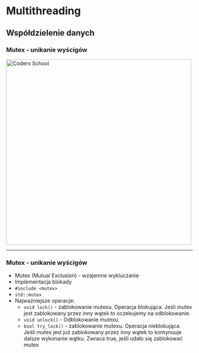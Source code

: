 <!-- .slide: data-background="#111111" -->

# Multithreading

## Współdzielenie danych

### Mutex - unikanie wyścigów

<a href="https://coders.school">
    <img width="500" data-src="../coders_school_logo.png" alt="Coders School" class="plain">
</a>

___

### Mutex - unikanie wyścigów

* <!-- .element: class="fragment fade-in" --> Mutex (Mutual Exclusion) - wzajemne wykluczanie
* <!-- .element: class="fragment fade-in" --> Implementacja blokady
* <!-- .element: class="fragment fade-in" --> <code>#include &lt;mutex&gt;</code>
* <!-- .element: class="fragment fade-in" --> <code>std::mutex</code>
* <!-- .element: class="fragment fade-in" --> Najważniejsze operacje:
    * <!-- .element: class="fragment fade-in" --> <code>void lock()</code> - zablokowanie mutexu. Operacja blokująca. Jeśli mutex jest zablokowany przez inny wątek to oczekujemy na odblokowanie.
    * <!-- .element: class="fragment fade-in" --> <code>void unlock()</code> - Odblokowanie mutexu.
    * <!-- .element: class="fragment fade-in" --> <code>bool try_lock()</code> - zablokowanie mutexu. Operacja nieblokująca. Jeśli mutex jest już zablokowany przez inny wątek to kontynuuje dalsze wykonanie wątku. Zwraca true, jeśli udało się zablokować mutex
